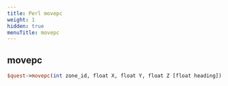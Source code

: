 ```yaml
---
title: Perl movepc
weight: 1
hidden: true
menuTitle: movepc
---
```

## movepc
```perl
$quest->movepc(int zone_id, float X, float Y, float Z [float heading])
```